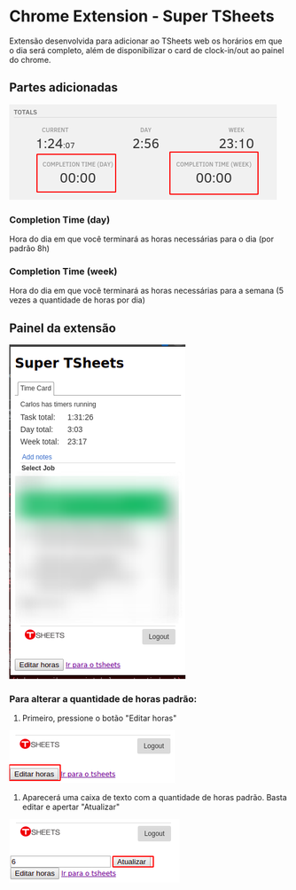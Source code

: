 # Chrome Extension - Super TSheets

Extensão desenvolvida para adicionar ao TSheets web os horários em que o dia será completo, além de disponibilizar o card de clock-in/out ao painel do chrome.

## Partes adicionadas 

![time_clock](time_clock.png)

### Completion Time (day)
Hora do dia em que você terminará as horas necessárias para o dia (por padrão 8h)

### Completion Time (week)
Hora do dia em que você terminará as horas necessárias para a semana (5 vezes a quantidade de horas por dia)

## Painel da extensão

![painel](extension_panel.png)

### Para alterar a quantidade de horas padrão:

1. Primeiro, pressione o botão "Editar horas"
   
![editar_horas](btn_edit.png)

1. Aparecerá uma caixa de texto com a quantidade de horas padrão. Basta editar e apertar "Atualizar"

![atualizar_horas](update.png)




